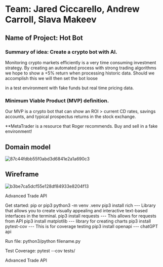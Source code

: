 # Team: Jared Ciccarello, Andrew Carroll, Slava Makeev


## Name of Project: Hot Bot

### Summary of idea: Create a crypto bot with AI.

  Monitoring crypto markets efficiently is a very time consuming investment strategy.  By creating an automated process with strong
  trading algorithms we hope to show a +5% return when processing historic data.  Should we accomplish this we will then set the bot loose

  in a test environment with fake funds but real time pricing data.



### Minimum Viable Product (MVP) definition.

Our MVP is a crypto bot that can show an ROI > current CD rates, savings accounts, and typical prospectus 
returns in the stock exchange.

**MetaTrader is a resource that Roger recommends.  Buy and sell in a fake environment!

## Domain model
![87c44fdbb55f0abd3d6841e2a1a690c3](https://github.com/Lambda-Destroyers/hot-bot/assets/71305940/bb956190-6b72-47dc-9839-5ab47c6b31a5)

## Wireframe
![b3be7ca5dcf55e128df84933e8204f13](https://github.com/Lambda-Destroyers/hot-bot/assets/71305940/c1fd4bf3-ea9a-465d-b8ef-d32d6d8fa488)


Advanced Trade API

Get started:
  pip or pip3
python3 -m venv .venv
pip3 install rich --- Library that allows you to create visually appealing and interactive text-based interfaces in the terminal.
pip3 install requests --- This allows for requests from API
pip3 install matplotlib --- library for creating charts
pip3 install pytest-cov --- This is for coverage testing
pip3 install openapi --- chatGPT api



Run file:
python3/python filename.py

Test Coverage: 
pytest --cov tests/

Advanced Trade API
<!-- Read the documentation:  https://docs.cloud.coinbase.com/advanced-trade-api/docs/welcome-->
